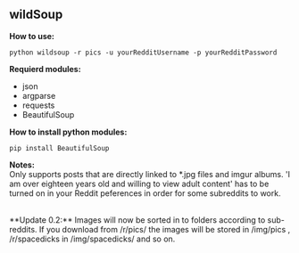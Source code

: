 ## wildSoup
**How to use:**

```
python wildsoup -r pics -u yourRedditUsername -p yourRedditPassword
```



**Requierd modules:**
* json
* argparse
* requests
* BeautifulSoup

**How to install python modules:**
```
pip install BeautifulSoup
```



**Notes:**<br>Only supports posts that are directly linked to *.jpg files and imgur albums.
'I am over eighteen years old and willing to view adult content' has to be turned on in your Reddit peferences in order for some subreddits to work.



<br>
**Update 0.2:**
Images will now be sorted in to folders according to sub-reddits. If you download from /r/pics/ the images will be stored in /img/pics , /r/spacedicks in /img/spacedicks/ and so on.
